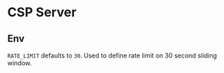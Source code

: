 # CSP Server

## Env

`RATE_LIMIT` defaults to `30`. Used to define rate limit on 30 second sliding window.